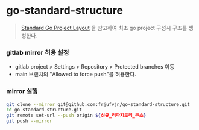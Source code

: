 # go-standard-structure
> [Standard Go Project Layout](https://github.com/golang-standards/project-layout) 을 참고하여 최초 go project 구성시 구조를 생성한다.

### gitlab mirror 허용 설정
- gitlab project > Settings > Repository > Protected branches 이동
- main 브랜치의 "Allowed to force push"를 허용한다.
### mirror 실행
```bash
git clone --mirror git@github.com:frjufvjn/go-standard-structure.git
cd go-standard-structure.git
git remote set-url --push origin ${신규_리파지토리_주소}
git push --mirror
```